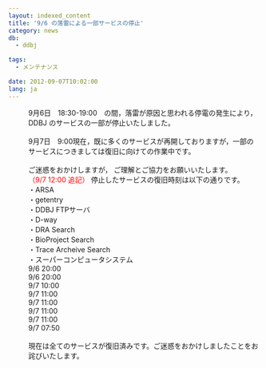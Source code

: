 ```yaml
---
layout: indexed_content
title: '9/6 の落雷による一部サービスの停止'
category: news
db:
  - ddbj

tags:
  - メンテナンス

date: 2012-09-07T10:02:00
lang: ja
---
```


<dl>
    <dd>9月6日　18:30-19:00　の間，落雷が原因と思われる停電の発生により，DDBJ のサービスの一部が停止いたしました。<br><br>9月7日　9:00現在，既に多くのサービスが再開しておりますが，一部のサービスにつきましては復旧に向けての作業中です。<br><br>ご迷惑をおかけしますが， ご理解とご協力をお願いいたします。 </dd>
    <dd>
        <font color="#ff0000">（9/7 12:00 追記）</font> 停止したサービスの復旧時刻は以下の通りです。<div id="box-left"> ・ARSA<br>・getentry<br>・DDBJ FTPサーバ<br>・D-way<br>・DRA Search<br>・BioProject Search<br>・Trace Archeive Search<br>・スーパーコンピュータシステム</div>
        <div id="box-right">9/6 20:00 <br>9/6 20:00 <br>9/7 10:00 <br>9/7 11:00 <br>9/7 11:00 <br>9/7 11:00<br>9/7 11:00<br>9/7 07:50</div>
        <div class="clear"></div> <br>現在は全てのサービスが復旧済みです。ご迷惑をおかけしましたことをお詫びいたします。
    </dd>
</dl>
